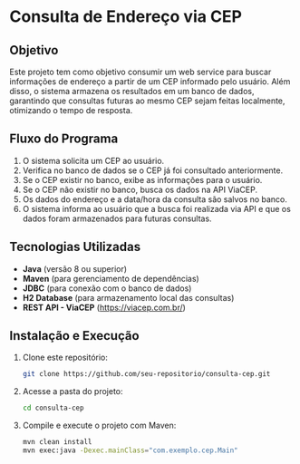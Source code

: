 # Consulta de Endereço via CEP

## Objetivo
Este projeto tem como objetivo consumir um web service para buscar informações de endereço a partir de um CEP informado pelo usuário. Além disso, o sistema armazena os resultados em um banco de dados, garantindo que consultas futuras ao mesmo CEP sejam feitas localmente, otimizando o tempo de resposta.

## Fluxo do Programa
1. O sistema solicita um CEP ao usuário.
2. Verifica no banco de dados se o CEP já foi consultado anteriormente.
3. Se o CEP existir no banco, exibe as informações para o usuário.
4. Se o CEP não existir no banco, busca os dados na API ViaCEP.
5. Os dados do endereço e a data/hora da consulta são salvos no banco.
6. O sistema informa ao usuário que a busca foi realizada via API e que os dados foram armazenados para futuras consultas.

## Tecnologias Utilizadas
- **Java** (versão 8 ou superior)
- **Maven** (para gerenciamento de dependências)
- **JDBC** (para conexão com o banco de dados)
- **H2 Database** (para armazenamento local das consultas)
- **REST API - ViaCEP** (https://viacep.com.br/)

## Instalação e Execução
1. Clone este repositório:
   ```sh
   git clone https://github.com/seu-repositorio/consulta-cep.git
   ```
2. Acesse a pasta do projeto:
   ```sh
   cd consulta-cep
   ```
3. Compile e execute o projeto com Maven:
   ```sh
   mvn clean install
   mvn exec:java -Dexec.mainClass="com.exemplo.cep.Main"
   ```

